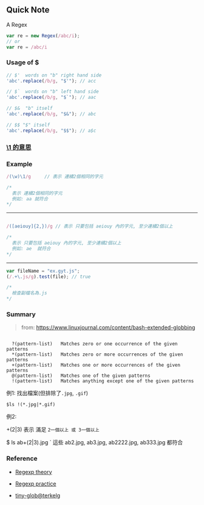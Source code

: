 ## Quick Note

A Regex
```js
var re = new Regex(/abc/i);
// or
var re = /abc/i

```

### Usage of $

```js
// $'  words on "b" right hand side
'abc'.replace(/b/g, "$'"); // acc

// $`  words on "b" left hand side
'abc'.replace(/b/g, "$`"); // aac

// $&  "b" itself
'abc'.replace(/b/g, "$&"); // abc

// $$ "$" itself
'abc'.replace(/b/g, "$$"); // a$c

```

### [\1 的意思](http://stackoverflow.com/questions/8624345/whats-the-meaning-of-a-number-after-a-backslash-in-a-regular-expression)

### Example

```js
/(\w)\1/g     // 表示 連續2個相同的字元

/*
  表示 連續2個相同的字元
  例如: aa 就符合
*/
```
---

```js

/([aeiouy]{2,})/g // 表示 只要包括 aeiouy 內的字元, 至少連續2個以上

/*
  表示 只要包括 aeiouy 內的字元, 至少連續2個以上
  例如: ae  就符合
*/
```
---

```js
var fileName = "ex.gyt.js";
(/.+\.js/g).test(file); // true

/*
  檢查副檔名為.js
*/

```


### Summary

> from: https://www.linuxjournal.com/content/bash-extended-globbing

```

  ?(pattern-list)   Matches zero or one occurrence of the given patterns
  *(pattern-list)   Matches zero or more occurrences of the given patterns
  +(pattern-list)   Matches one or more occurrences of the given patterns
  @(pattern-list)   Matches one of the given patterns
  !(pattern-list)   Matches anything except one of the given patterns
```

例1: 找出檔案(但排除了`.jpg`, `.gif`)

`
$ls !(*.jpg|*.gif)
`


例2:

+(2|3) 表示 滿足 `2一個以上 或 3一個以上`

$ ls ab+(2|3).jpg
`
 這些 ab2.jpg, ab3.jpg, ab2222.jpg, ab333.jpg 都符合




### Reference

- [Regexp theory](https://aotu.io/notes/2016/11/17/regexp-theory/)
- [Regexp practice](https://aotu.io/notes/2016/12/07/regexp-practice/?hmsr=toutiao.io&utm_medium=toutiao.io&utm_source=toutiao.io)

- [tiny-glob@terkelg](https://github.com/terkelg/tiny-glob/blob/master/index.js)
